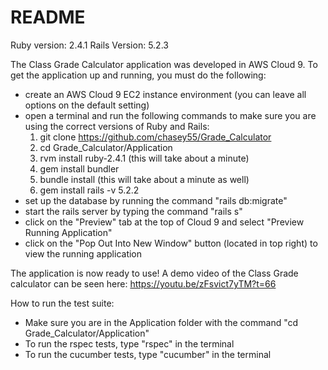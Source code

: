 # README
Ruby version: 2.4.1
Rails Version: 5.2.3

The Class Grade Calculator application was developed in AWS Cloud 9. To get
the application up and running, you must do the following:

- create an AWS Cloud 9 EC2 instance environment (you can leave all options on
  the default setting)
- open a terminal and run the following commands to make sure you are using the
  correct versions of Ruby and Rails:
    1. git clone https://github.com/chasey55/Grade_Calculator
    2. cd Grade_Calculator/Application
    3. rvm install ruby-2.4.1 (this will take about a minute)
    4. gem install bundler
    5. bundle install (this will take about a minute as well)
    6. gem install rails -v 5.2.2
- set up the database by running the command "rails db:migrate"
- start the rails server by typing the command "rails s"
- click on the "Preview" tab at the top of Cloud 9 and select "Preview Running
  Application"
- click on the "Pop Out Into New Window" button (located in top right) to view
  the running application

The application is now ready to use! A demo video of the Class Grade calculator
can be seen here: https://youtu.be/zFsvict7yTM?t=66


How to run the test suite:

- Make sure you are in the Application folder with the command
  "cd Grade_Calculator/Application"
- To run the rspec tests, type "rspec" in the terminal
- To run the cucumber tests, type "cucumber" in the terminal
